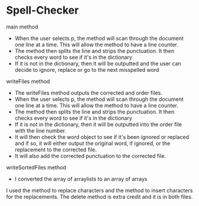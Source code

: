 # Spell-Checker

main method
- When the user selects p, the method will scan through the document one line at a time. This will allow the method to have a line counter.
- The method then splits the line and strips the punctuation. It then checks every word to see if it's in the dictionary
- If it is not in the dictionary, then it will be outputted and the user can decide to ignore, replace or go to the next misspelled word

writeFiles method
- The writeFiles method outputs the corrected and order files.
- When the user selects p, the method will scan through the document one line at a time. This will allow the method to have a line counter.
- The method then splits the line and strips the punctuation. It then checks every word to see if it's in the dictionary
- If it is not in the dictionary, then it will be outputted into the order file with the line number. 
- It will then check the word object to see if it's been ignored or replaced and if so, it will either output the original word, if ignored, or the replacement to the corrected file.
- It will also add the corrected punctuation to the corrected file.  


writeSortedFiles method
- I converted the array of arraylists to an array of arrays

I used the method to replace characters and the method to insert characters for the replacements. 
The delete method is extra credit and it is in both files. 
